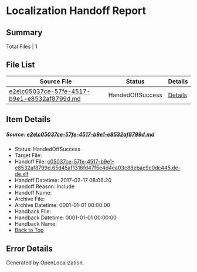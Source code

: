 # <a name='report-top'></a> Localization Handoff Report

## Summary
 Total Files | 1

## File List
 Source File | Status | Details 
 ----------- | ------ | ------- 
 [e2e\c05037ce-57fe-4517-b9e1-e8532af8799d.md](https://github.com/OpenLocalizationTestOrg/ol-test0/blob/e9e016b6c6eb780fae7fe4df7ad17593d0d4453e/e2e/c05037ce-57fe-4517-b9e1-e8532af8799d.md) | HandedOffSuccess | [Details](#8b869d270978537fe392e8d06d88f7a3f0e437806)

## Item Details
##### <a name='8b869d270978537fe392e8d06d88f7a3f0e437806'></a> Source: [e2e\c05037ce-57fe-4517-b9e1-e8532af8799d.md](https://github.com/OpenLocalizationTestOrg/ol-test0/blob/e9e016b6c6eb780fae7fe4df7ad17593d0d4453e/e2e/c05037ce-57fe-4517-b9e1-e8532af8799d.md)
* Status: HandedOffSuccess
* Target File: 
* Handoff File: [c05037ce-57fe-4517-b9e1-e8532af8799d.65d45af1316fd47f5e4d4ea03c88ebac9c0dc445.de-de.xlf](https://github.com/OpenLocalizationTestOrg/ol-test4-handoff/blob/33c2a92f70e8ade10b2b778b21e0b76f6e79ba9e/ol-handoff/OpenLocalizationTestOrg/ol-test4-dede/xinjiang/ht/c05037ce-57fe-4517-b9e1-e8532af8799d.65d45af1316fd47f5e4d4ea03c88ebac9c0dc445.de-de.xlf)
* Handoff Datetime: 2017-02-17 08:06:20
* Handoff Reason: Include
* Handoff Name: 
* Archive File: 
* Archive Datetime: 0001-01-01 00:00:00
* Handback File: 
* Handback Datetime: 0001-01-01 00:00:00
* Handback Name: 
* [Back to Top](#report-top)


## Error Details

Generated by OpenLocalization.
